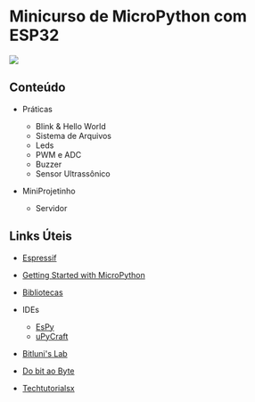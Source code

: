 # Minicurso de MicroPython com ESP32
![](https://2.bp.blogspot.com/-1Ba-0mLdZ40/XKouNsR0QEI/AAAAAAAAKTw/L6rZbQr6JkoCbhEMHG5OGRpvTdFsQhhmACLcBGAs/s1600/Modulo-Wifi-ESP32-com-MicroPython.jpg)

## Conteúdo
* Práticas
  * Blink & Hello World
  * Sistema de Arquivos
  * Leds
  * PWM e ADC
  * Buzzer
  * Sensor Ultrassônico
  
* MiniProjetinho
  * Servidor

## Links Úteis
* [Espressif](https://www.espressif.com/en/products/hardware/esp32/overview)
* [Getting Started with MicroPython](https://docs.micropython.org/en/latest/esp32/quickref.html)
* [Bibliotecas](https://docs.micropython.org/en/latest/library/index.html)

* IDEs
  * [EsPy](https://github.com/jungervin/EsPy)
  * [uPyCraft](https://github.com/DFRobot/uPyCraft)
  
* [Bitluni's Lab](https://www.youtube.com/user/bitlunislab/videos)
* [Do bit ao Byte](https://www.dobitaobyte.com.br/?s=python+esp32)
* [Techtutorialsx](https://techtutorialsx.com/category/esp32/)
  

